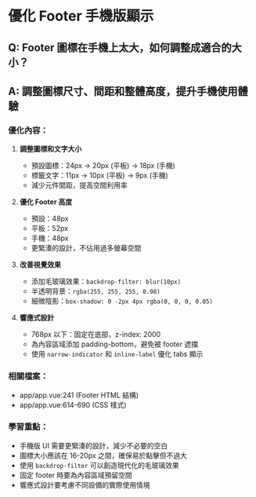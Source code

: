 # 優化 Footer 手機版顯示

## Q: Footer 圖標在手機上太大，如何調整成適合的大小？

## A: 調整圖標尺寸、間距和整體高度，提升手機使用體驗

### 優化內容：

1. **調整圖標和文字大小**
   - 預設圖標：24px → 20px (平板) → 18px (手機)
   - 標籤文字：11px → 10px (平板) → 9px (手機)
   - 減少元件間距，提高空間利用率

2. **優化 Footer 高度**
   - 預設：48px
   - 平板：52px
   - 手機：48px
   - 更緊湊的設計，不佔用過多螢幕空間

3. **改善視覺效果**
   - 添加毛玻璃效果：`backdrop-filter: blur(10px)`
   - 半透明背景：`rgba(255, 255, 255, 0.98)`
   - 細微陰影：`box-shadow: 0 -2px 4px rgba(0, 0, 0, 0.05)`

4. **響應式設計**
   - 768px 以下：固定在底部，z-index: 2000
   - 為內容區域添加 padding-bottom，避免被 footer 遮擋
   - 使用 `narrow-indicator` 和 `inline-label` 優化 tabs 顯示

### 相關檔案：

- app/app.vue:241 (Footer HTML 結構)
- app/app.vue:614-690 (CSS 樣式)

### 學習重點：

- 手機版 UI 需要更緊湊的設計，減少不必要的空白
- 圖標大小應該在 16-20px 之間，確保易於點擊但不過大
- 使用 `backdrop-filter` 可以創造現代化的毛玻璃效果
- 固定 footer 時要為內容區域預留空間
- 響應式設計要考慮不同設備的實際使用情境